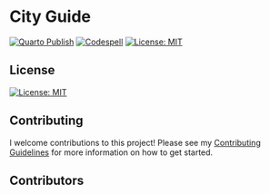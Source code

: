 # City Guide

[![Quarto Publish](https://github.com/lnnrtwttkhn/city-guide/actions/workflows/publish.yml/badge.svg)](https://github.com/lnnrtwttkhn/city-guide/actions/workflows/publish.yml)
[![Codespell](https://github.com/lnnrtwttkhn/city-guide/actions/workflows/codespell.yml/badge.svg)](https://github.com/lnnrtwttkhn/city-guide/actions/workflows/codespell.yml)
[![License: MIT](https://img.shields.io/badge/License-MIT-yellow.svg)](https://opensource.org/licenses/MIT)

## License

[![License: MIT](https://img.shields.io/badge/License-MIT-yellow.svg)](https://opensource.org/licenses/MIT)

## Contributing

I welcome contributions to this project!
Please see my [Contributing Guidelines](CONTRIBUTING.md) for more information on how to get started.

## Contributors

